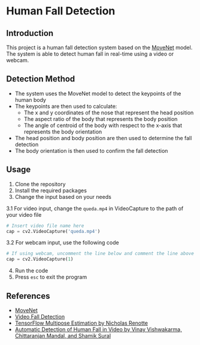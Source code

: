 # Human Fall Detection

## Introduction

This project is a human fall detection system based on the [MoveNet](https://tfhub.dev/google/movenet/multipose/lightning/1) model. The system is able to detect human fall in real-time using a video or webcam.

## Detection Method

- The system uses the MoveNet model to detect the keypoints of the human body
- The keypoints are then used to calculate:
  - The x and y coordinates of the nose that represent the head position
  - The aspect ratio of the body that represents the body position
  - The angle of centroid of the body with respect to the x-axis that represents the body orientation
- The head position and body position are then used to determine the fall detection
- The body orientation is then used to confirm the fall detection

## Usage

1. Clone the repository
2. Install the required packages
3. Change the input based on your needs

3.1 For video input, change the `queda.mp4` in VideoCapture to the path of your video file

```python
# Insert video file name here
cap = cv2.VideoCapture('queda.mp4')
```

3.2 For webcam input, use the following code

```python
# If using webcam, uncomment the line below and comment the line above
cap = cv2.VideoCapture(1)
```

4. Run the code
5. Press `esc` to exit the program

## References

- [MoveNet](https://tfhub.dev/google/movenet/multipose/lightning/1)
- [Video Fall Detection](https://github.com/EikeSan/video-fall-detection)
- [TensorFlow Multipose Estimation by Nicholas Renotte](https://www.youtube.com/watch?v=KC7nJtBHBqg&t=2056s)
- [Automatic Detection of Human Fall in Video by Vinay Vishwakarma, Chittaranjan Mandal, and Shamik Sural](https://citeseerx.ist.psu.edu/document?repid=rep1&type=pdf&doi=7d1b7276c8119e12a7a6f4408bc95ba7b80ccbc9)
